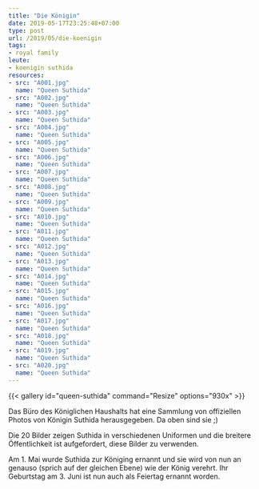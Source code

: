 ```yaml
---
title: "Die Königin"
date: 2019-05-17T23:25:48+07:00
type: post
url: /2019/05/die-koenigin
tags:
- royal family
leute:
- koenigin suthida
resources:
- src: "A001.jpg"
  name: "Queen Suthida"
- src: "A002.jpg"
  name: "Queen Suthida"
- src: "A003.jpg"
  name: "Queen Suthida"
- src: "A004.jpg"
  name: "Queen Suthida"
- src: "A005.jpg"
  name: "Queen Suthida"
- src: "A006.jpg"
  name: "Queen Suthida"
- src: "A007.jpg"
  name: "Queen Suthida"
- src: "A008.jpg"
  name: "Queen Suthida"
- src: "A009.jpg"
  name: "Queen Suthida"
- src: "A010.jpg"
  name: "Queen Suthida"
- src: "A011.jpg"
  name: "Queen Suthida"
- src: "A012.jpg"
  name: "Queen Suthida"
- src: "A013.jpg"
  name: "Queen Suthida"
- src: "A014.jpg"
  name: "Queen Suthida"
- src: "A015.jpg"
  name: "Queen Suthida"
- src: "A016.jpg"
  name: "Queen Suthida"
- src: "A017.jpg"
  name: "Queen Suthida"
- src: "A018.jpg"
  name: "Queen Suthida"
- src: "A019.jpg"
  name: "Queen Suthida"
- src: "A020.jpg"
  name: "Queen Suthida"
---
```


{{< gallery id="queen-suthida" command="Resize" options="930x" >}}

Das Büro des Königlichen Haushalts hat eine Sammlung von offiziellen Photos von Königin Suthida herausgegeben. Da oben sind sie ;)

Die 20 Bilder zeigen Suthida in verschiedenen Uniformen und die breitere Öffentlichkeit ist aufgefordert, diese Bilder zu verwenden. 

Am 1. Mai wurde Suthida zur Königing ernannt und sie wird von nun an genauso (sprich auf der gleichen Ebene) wie der König verehrt. Ihr Geburtstag am 3. Juni ist nun auch als Feiertag ernannt worden. 
